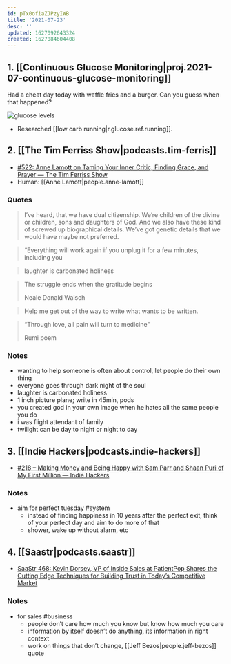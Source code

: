 ```yaml
---
id: pTx0ofiaZJPzyIWB
title: '2021-07-23'
desc: ''
updated: 1627092643324
created: 1627084604408
---
```



## 1. [[Continuous Glucose Monitoring|proj.2021-07-continuous-glucose-monitoring]]

Had a cheat day today with waffle fries and a burger. Can you guess when that happened?

![glucose levels](https://kevinslin-images.s3.us-west-2.amazonaws.com/images/D73D2AD1-14B5-436B-9D17-06CD4CF7CE9C.png)

- Researched [[low carb running|r.glucose.ref.running]].

## 2.  [[The Tim Ferriss Show|podcasts.tim-ferris]]
- [#522: Anne Lamott on Taming Your Inner Critic, Finding Grace, and Prayer — The Tim Ferriss Show](https://overcast.fm/+KebtmHOww)
- Human: [[Anne Lamott|people.anne-lamott]]

### Quotes
> I’ve heard, that we have dual citizenship. We’re children of the divine or children, sons and daughters of God. And we also have these kind of screwed up biographical details. We’ve got genetic details that we would have maybe not preferred. 

>  “Everything will work again if you unplug it for a few minutes, including you

> laughter is carbonated holiness

> The struggle ends when the gratitude begins
> 
>  Neale Donald Walsch

> Help me get out of the way to write what wants to be written.

>  “Through love, all pain will turn to medicine"
> 
>  Rumi poem

### Notes
- wanting to help someone is often about control, let people do their own thing
- everyone goes through dark night of the soul
- laughter is carbonated holiness  
- 1 inch picture plane; write in 45min, pods
- you created god in your own image when he hates all the same people you do
- i was flight attendant of family
- twilight can be day to night or night to day

## 3. [[Indie Hackers|podcasts.indie-hackers]]
- [#218 – Making Money and Being Happy with Sam Parr and Shaan Puri of My First Million — Indie Hackers](https://overcast.fm/+JmiMmWh4g)

### Notes
- aim for perfect tuesday #system
  - instead of finding happiness in 10 years after the perfect exit, think of your perfect day and aim to do more of that
  - shower, wake up without alarm, etc

## 4. [[Saastr|podcasts.saastr]]
- [SaaStr 468: Kevin Dorsey, VP of Inside Sales at PatientPop Shares the Cutting Edge Techniques for Building Trust in Today’s Competitive Market](https://overcast.fm/+OOu-hfAy8)

### Notes
- for sales #business
  - people don’t care how much you know but know how much you care
  - information by itself doesn’t do anything, its information in right context 
  - work on things that don’t change, [[Jeff Bezos|people.jeff-bezos]] quote
